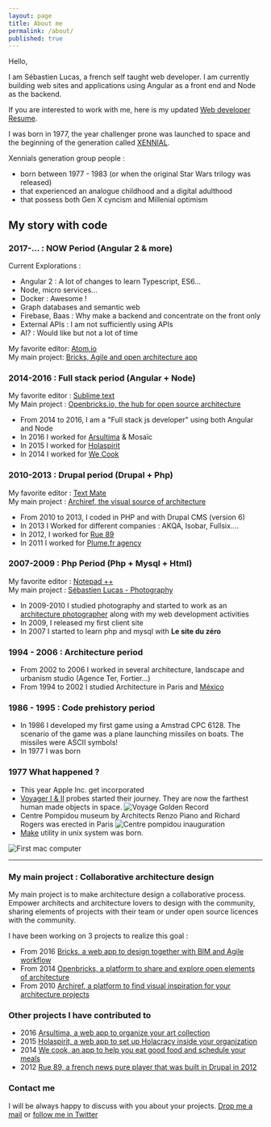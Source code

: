 ```yaml
---
layout: page
title: About me
permalink: /about/
published: true
---
```


Hello,

I am Sébastien Lucas, a french self taught web developer.
I am currently building web sites and applications using Angular as a front end and Node as the backend.

If you are interested to work with me, here is my updated [Web developer Resume](http://bit.ly/slucas-web).

I was born in 1977, the year challenger prone was launched to space and the beginning of the generation called [XENNIAL](http://didyouknowfacts.com/theres-now-a-name-for-the-micro-generation-born-between-1977-1983/). 

Xennials generation group people : 

* born between 1977 - 1983 (or when the original Star Wars trilogy was released)
* that experienced an analogue childhood and a digital adulthood 
* that possess both Gen X cyncism and Millenial optimism 

## My story with code

### 2017-... : NOW Period (Angular 2 & more)

Current Explorations :

* Angular 2 : A lot of changes to learn Typescript, ES6...
* Node, micro services...
* Docker : Awesome !
* Graph databases and semantic web
* Firebase, Baas : Why make a backend and concentrate on the front only
* External APIs : I am not sufficiently using APIs
* AI? : Would like but not a lot of time

My favorite  editor: [Atom.io](https://atom.io/)    
My main project: [Bricks, Agile and open architecture app](http://www.bricksapp.io)

### 2014-2016 : Full stack period (Angular + Node)

My favorite editor : [Sublime text](https://www.sublimetext.com/)   
My Main project : [Openbricks.io, the hub for open source architecture](http://www.openbricks.io)

* From 2014 to 2016, I am a "Full stack js developer" using both Angular and Node
* In 2016 I worked for [Arsultima](http://www.arsultima) & Mosaïc
* In 2015 I worked for [Holaspirit](https://www.holaspirit.com)
* In 2014 I worked for [We Cook](https://www.wecook.fr)

### 2010-2013 : Drupal period (Drupal + Php)

My favorite editor : [Text Mate](https://macromates.com/)   
My main project : [Archiref, the visual source of architecture](http://www.archiref.com)

* From 2010 to 2013, I coded in PHP and with Drupal CMS (version 6)
* In 2013 I Worked for different companies : AKQA, Isobar, Fullsix....
* In 2012, I worked for [Rue 89](http://rue89.nouvelobs.com)
* In 2011 I worked for [Plume.fr agency](http://plume.fr)

### 2007-2009 : Php Period (Php + Mysql + Html)

My favorite editor : [Notepad ++](https://notepad-plus-plus.org/)   
My main project : [Sébastien Lucas - Photography](http://www.sebastienlucas.com)

* In 2009-2010 I studied photography and started to work as an [architecture photographer](http://www.sebastienlucas.com) along with my web development activities
* In 2009, I released my first client site
* In 2007 I started to learn php and mysql with **Le site du zéro**

### 1994 - 2006 : Architecture period

* From 2002 to 2006 I worked in several architecture, landscape and urbanism studio (Agence Ter, Fortier...)
* From 1994 to 2002 I studied Architecture in Paris and [México](http://mexico.sebastienlucas.com)

### 1986 - 1995 : Code prehistory period

* In 1986 I developed my first game using a Amstrad CPC 6128. The scenario of the game was a plane launching missiles on boats. The missiles were ASCII symbols!
* In 1977 I was born

### 1977 What happened  ?

* This year Apple Inc. get incorporated
* [Voyager I & II](https://voyager.jpl.nasa.gov/mission/status/) probes started their journey. They are now the farthest human made objects in space.
![Voyage Golden Record]({{site.baseurl}}/images/voyager.jpg)
* Centre Pompidou museum by Architects Renzo Piano and Richard Rogers was erected in Paris
![Centre pompidou inauguration]({{site.baseurl}}/images/centre-pompidou.jpg)
* [Make](https://en.wikipedia.org/wiki/Make_(software)) utility in unix system was born.

![First mac computer]({{site.baseurl}}/images/mac.jpg)

***

### My main project : Collaborative architecture design

My main project is to make architecture design a collaborative process.
Empower architects and architecture lovers to design with the community, sharing elements of projects with their team or under open source licences with the community.

I have been working on 3 projects to realize this goal :

* From 2016 [Bricks, a web app to design together with BIM and Agile workflow](http://bricksapp.io)
* From 2014 [Openbricks, a platform to share and explore open elements of architecture](http://www.openbricks.io)
* From 2010 [Archiref, a platform to find visual inspiration for your architecture projects](http://www.archiref.com)


### Other projects I have contributed to

* 2016 [Arsultima, a web app to organize your art collection](http://www.arsultima.com/)
* 2015 [Holaspirit, a web app to set up Holacracy inside your organization](https://www.holaspirit.com/)
* 2014 [We cook, an app to help you eat good  food and schedule your meals](http://www.wecook.fr)
* 2012 [Rue 89, a french news pure player that was built in Drupal in 2012](http://www.rue89.com)

### Contact me

I will be always happy to discuss with you about your projects.
[Drop me a mail](mailto:lucas.sebastien@gmail.com) or [follow me in Twitter](https://twitter.com/sebastien_lucas)
